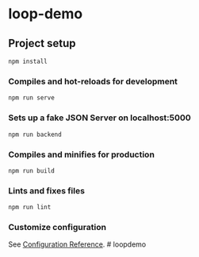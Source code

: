 # loop-demo

## Project setup

```
npm install
```

### Compiles and hot-reloads for development

```
npm run serve
```

### Sets up a fake JSON Server on localhost:5000

```
npm run backend
```

### Compiles and minifies for production

```
npm run build
```

### Lints and fixes files

```
npm run lint
```

### Customize configuration

See [Configuration Reference](https://cli.vuejs.org/config/).
#   l o o p d e m o  
 